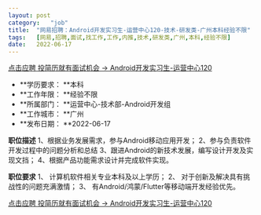 ```yaml
---
layout:	post
category:	"job"
title:	"网易招聘：Android开发实习生-运营中心120-技术-研发类-广州本科经验不限"
tags:	[网易,招聘,面试,找工作,工作,内推,技术,研发类,广州,本科,经验不限]
date:	2022-06-17
---
```


[点击应聘 投简历就有面试机会 -> Android开发实习生-运营中心120](http://mobile.bole.netease.com/bole/boleDetail?id=38264&employeeId=346f03c3cda5f04c&key=all)



- **学历要求： **本科
- **工作年限： **经验不限
- **所属部门： **运营中心-技术部-Android开发组
- **工作城市： **广州
- **发布日期： **2022-06-17



**职位描述**
1、根据业务发展需求，参与Android移动应用开发；
2、参与负责软件开发过程中的问题分析和总结
3、跟进Android的新技术发展，编写设计开发及实现文挡；
4、根据产品功能需求设计并完成软件实现。



**职位要求**
1、 计算机软件相关专业本科及以上学历； 
2、 对于创新及解决具有挑战性的问题充满激情； 
3、 有Android/鸿蒙/Flutter等移动端开发经验优先。



[点击应聘 投简历就有面试机会 -> Android开发实习生-运营中心120](http://mobile.bole.netease.com/bole/boleDetail?id=38264&employeeId=346f03c3cda5f04c&key=all)
